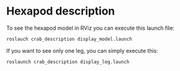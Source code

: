 # Hexapod description

To see the hexapod model in RViz you can execute this launch file:

```sh
roslauch crab_description display_model.launch
```

If you want to see only one leg, you can simply execute this:

```sh
roslaunch crab_description display_leg.launch
```